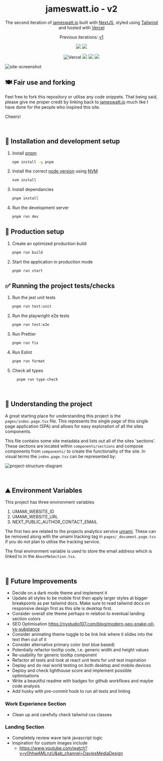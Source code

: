 <h1 align="center">
  jameswatt.io - v2
</h1>
<p align="center">
  The second iteration of <a href="https://jameswatt.io" target="_blank">jameswatt.io</a> built with <a href="https://nextjs.org/" target="_blank">NextJS</a>, styled using <a href="https://tailwindcss.com/" target="_blank">Tailwind</a> and hosted with <a href="https://vercel.com/" target="_blank">Vercel</a>
</p>
<p align="center">
  Previous iterations:
  <a href="https://github.com/Hiccup246/jameswatt" target="_blank">v1</a>
</p>
<div align="center">

  ![](https://img.shields.io/github/license/Hiccup246/james-watt-fresh)
  ![](https://img.shields.io/github/languages/code-size/Hiccup246/james-watt-fresh)
</div>
<div align="center">

  ![Vercel](https://therealsujitk-vercel-badge.vercel.app/?app=james-watt)
  ![](https://img.shields.io/github/workflow/status/Hiccup246/james-watt-fresh/e2e-tests)
  ![](https://img.shields.io/github/workflow/status/Hiccup246/james-watt-fresh/unit-tests)
  ![](https://img.shields.io/github/workflow/status/Hiccup246/james-watt-fresh/style-check)

</div>

![site-screenshot](https://raw.githubusercontent.com/hiccup246/james-watt-fresh/public/site-screenshot.webp)

## 🍽️ Fair use and forking
Feel free to fork this repository or utilise any code snippets. That being said, please give me proper credit by linking back to [jameswatt.io](https://www.jameswatt.io) much like I have done for the people who inspired this site.

Cheers!

<br>

## 🧱 Installation and development setup
1. Install [pnpm](https://pnpm.io/)
     ```sh
     npm install -g pnpm
     ```
2. Install the correct [node version](https://nextjs.org/docs/getting-started) using [NVM](https://github.com/nvm-sh/nvm)
     ```sh
     nvm install
     ```
3. Install dependancies
    ```sh
    pnpm install
    ```
4. Run the development server
    ```sh
    pnpm run dev
    ```
## 🏁 Production setup
1. Create an optimized production build
     ```sh
     pnpm run build
     ```
2. Start the application in production mode
     ```sh
     pnpm run start
     ```
## ✅ Running the project tests/checks
1. Run the jest unit tests
    ```sh
    pnpm run test:unit
    ```
2. Run the playwright e2e tests
    ```sh
    pnpm run test:e2e
    ```
3. Run Prettier
    ```sh
    pnpm run fix
    ```
4. Run Eslint
    ```sh
    pnpm run format
    ```
5. Check all types
    ```sh
      pnpm run type-check
    ```

<br>

## 🧠 Understanding the project
A great starting place for understanding this project is the `pages/index.page.tsx` file. This represents the single page of this single page application (SPA) and allows for easy exploration of all the sites components.

This file contains some site metadata and lists out all of the sites 'sections'. These sections are located within `components/sections` and compose components from `components/` to create the functionality of the site. In visual terms the `index.page.tsx` can be represented by:

![project-structure-diagram](https://raw.githubusercontent.com/hiccup246/james-watt-fresh/public/project-structure-diagram.webp)

<br>

## ⛰️ Environment Variables
This project has three environment variables
1. UMAMI_WEBSITE_ID
2. UMAMI_WEBSITE_URL
3. NEXT_PUBLIC_AUTHOR_CONTACT_EMAIL

The first two are related to the projects analytics service [umami](https://umami.is/). These can be removed along with the umami tracking tag in `pages/_document.page.tsx` if you do not plan to utilise the tracking service.

The final environment variable is used to store the email address which is linked to in the `AboutMeSection.tsx`.

<br>

## 🌄 Future Improvements

- Decide on a dark mode theme and implement it
- Update all styles to be mobile first then apply larger styles at bigger breakpoints as per tailwind docs. Make sure to read tailwind docs on responsive design first as this site is desktop first.
- Consider overall site theme perhaps in relation to eventual landing section colors
- SEO Optimisation https://nystudio107.com/blog/modern-seo-snake-oil-vs-substance
- Consider animating theme toggle to be link link where it slides into the text then out of it
- Consider alternative primary color (not blue based)
- Potentially refactor tooltip code, i.e. generic width and height values
- Re-usability for generic tooltip component
- Refactor all tests and look at react unit tests for unit test inspiration
- Deplay and do real world testing on both desktop and mobile devices
- Deploy and check lighthouse score and implement possible optimisations
- Write a beautiful readme with badges for github workflows and maybe code analysis
- Add husky with pre-commit hook to run all tests and linting

### Work Experience Section

- Clean up and carefully check tailwind css classes

### Landing Section

- Completely review wave tank javascript logic
- Inspiration for custom images include
  - https://www.youtube.com/watch?v=v0hhwAMLnzU&ab_channel=DaviesMediaDesign

